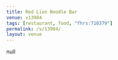 ```yaml
---
title: Red Lion Noodle Bar
venue: v13984
tags: [restaurant, food, "fhrs:710379"]
permalink: /v/13984/
layout: venue
---
```

null
